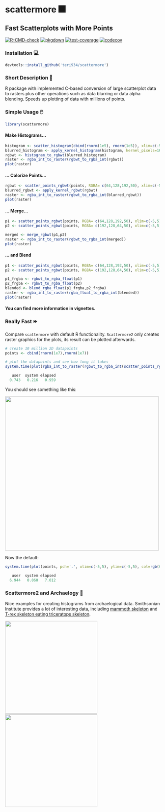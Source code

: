 # scattermore 🎆 

## Fast Scatterplots with More Points

[![R-CMD-check](https://github.com/Teri934/scattermore/actions/workflows/R-CMD-check.yaml/badge.svg)](https://github.com/Teri934/scattermore/actions/workflows/R-CMD-check.yaml) [![pkgdown](https://github.com/Teri934/scattermore/actions/workflows/pkgdown.yaml/badge.svg)](https://github.com/Teri934/scattermore/actions/workflows/pkgdown.yaml)   [![test-coverage](https://github.com/Teri934/scattermore/actions/workflows/test-coverage.yaml/badge.svg)](https://github.com/Teri934/scattermore/actions/workflows/test-coverage.yaml) [![codecov](https://codecov.io/gh/teri934/scattermore/branch/master/graph/badge.svg?token=3COU4T231C)](https://codecov.io/gh/teri934/scattermore)


### Installation 💻
```r
devtools::install_github('teri934/scattermore')
```

### Short Description 📝
R package with implemented C-based conversion of large scatterplot data to rasters plus other operations such as data blurring or data alpha blending. Speeds up plotting of data with millions of points.


### Simple Usage 🖱️

```r
library(scattermore)
```

#### Make Histograms...

```r
histogram <- scatter_histogram(cbind(rnorm(1e5), rnorm(1e5)), xlim=c(-5,5), ylim=c(-5,5))
blurred_histogram <- apply_kernel_histogram(histogram, kernel_pixels=10)
rgbwt <- histogram_to_rgbwt(blurred_histogram)
raster <- rgba_int_to_raster(rgbwt_to_rgba_int(rgbwt))
plot(raster)
```

#### ... Colorize Points...
```r
rgbwt <- scatter_points_rgbwt(points, RGBA= c(64,128,192,50), xlim=c(-5,5), ylim=c(-5,5))
blurred_rgbwt <- apply_kernel_rgbwt(rgbwt)
raster <- rgba_int_to_raster(rgbwt_to_rgba_int(blurred_rgbwt))
plot(raster)
```

#### ... Merge...
```r
p1 <- scatter_points_rgbwt(points, RGBA= c(64,128,192,50), xlim=c(-5,5), ylim=c(-5,5))
p2 <- scatter_points_rgbwt(points, RGBA= c(192,128,64,50), xlim=c(-5,5), ylim=c(-5,5))

merged <- merge_rgbwt(p1,p2)
raster <- rgba_int_to_raster(rgbwt_to_rgba_int(merged))
plot(raster)
```

#### ... and Blend
```r
p1 <- scatter_points_rgbwt(points, RGBA= c(64,128,192,50), xlim=c(-5,5), ylim=c(-5,5))
p2 <- scatter_points_rgbwt(points, RGBA= c(192,128,64,50), xlim=c(-5,5), ylim=c(-5,5))

p1_frgba <- rgbwt_to_rgba_float(p1)
p2_frgba <- rgbwt_to_rgba_float(p2)
blended <- blend_rgba_float(p1_frgba,p2_frgba)
raster <- rgba_int_to_raster(rgba_float_to_rgba_int(blended))
plot(raster)
```
#### You can find more information in vignettes.

### Really Fast ⏩

Compare `scattermore` with default R functionality. `Scattermore2` only creates raster graphics for the plots, its result can be plotted afterwards.

```r
# create 10 million 2D datapoints
points <- cbind(rnorm(1e7),rnorm(1e7))
```
```r
# plot the datapoints and see how long it takes
system.time(plot(rgba_int_to_raster(rgbwt_to_rgba_int(scatter_points_rgbwt(points, RGBA= c(64,128,192,50), xlim=c(-5,5), ylim=c(-5,5))))))

   user  system elapsed 
  0.743   0.216   0.959 
```

You should see something like this:

<kbd><img src="https://raw.githubusercontent.com/teri934/scattermore/master/pictures/blue_circle.png" width="500" height="500"></kbd>

Now the default:

```r
system.time(plot(points, pch='.', xlim=c(-5,5), ylim=c(-5,5), col=rgb(0.25,0.5,0.75,0.04)))

   user  system elapsed 
  6.944   0.060   7.012 
```


### Scattermore2 and Archaelogy 🦴

Nice examples for creating histograms from archaelogical data. Smithsonian Institute provides a lot of interesting data, including [mammoth skeleton](https://3d.si.edu/explorer/woolly-mammoth) 
and [T-rex skeleton eating triceratops skeleton](https://3d.si.edu/object/3d/tyrannosaurus-rex:d8c62d28-4ebc-11ea-b77f-2e728ce88125).


<kbd><img src="https://raw.githubusercontent.com/teri934/scattermore/master/pictures/mammoth_blurred.png" width="300" height="300"></kbd> &nbsp;&nbsp;&nbsp; <kbd><img src="https://raw.githubusercontent.com/teri934/scattermore/master/pictures/trex.png" width="300" height="300"></kbd>

